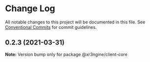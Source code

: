 # Change Log

All notable changes to this project will be documented in this file.
See [Conventional Commits](https://conventionalcommits.org) for commit guidelines.

## 0.2.3 (2021-03-31)

**Note:** Version bump only for package @xr3ngine/client-core
